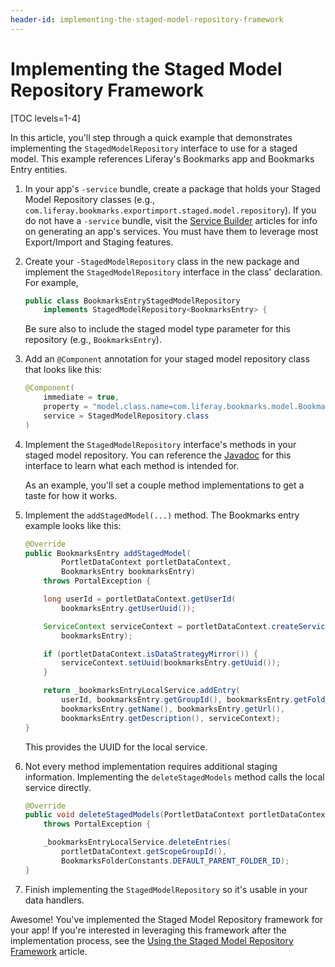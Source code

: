 ```yaml
---
header-id: implementing-the-staged-model-repository-framework
---
```


# Implementing the Staged Model Repository Framework

[TOC levels=1-4]

In this article, you'll step through a quick example that demonstrates
implementing the `StagedModelRepository` interface to use for a staged model.
This example references Liferay's Bookmarks app and Bookmarks Entry entities.

1.  In your app's `-service` bundle, create a package that holds your Staged
    Model Repository classes (e.g.,
    `com.liferay.bookmarks.exportimport.staged.model.repository`). If you do not
    have a `-service` bundle, visit the
    [Service Builder](/developer/frameworks/-/knowledge_base/7-2/service-builder)
    articles for info on generating an app's services. You must have them to
    leverage most Export/Import and Staging features.

2.  Create your `-StagedModelRepository` class in the new package and implement
    the `StagedModelRepository` interface in the class' declaration. For
    example,

    ```java
    public class BookmarksEntryStagedModelRepository
        implements StagedModelRepository<BookmarksEntry> {
    ```

    Be sure also to include the staged model type parameter for this repository
    (e.g., `BookmarksEntry`).

3.  Add an `@Component` annotation for your staged model repository class that
    looks like this:

    ```java
    @Component(
        immediate = true,
        property = "model.class.name=com.liferay.bookmarks.model.BookmarksEntry",
        service = StagedModelRepository.class
    )
    ```

4.  Implement the `StagedModelRepository` interface's methods in your staged
    model repository. You can reference the
    [Javadoc](@app-ref@/web-experience/latest/javadocs/com/liferay/exportimport/staged/model/repository/StagedModelRepository.html)
    for this interface to learn what each method is intended for.

    As an example, you'll set a couple method implementations to get a taste for
    how it works.

5.  Implement the `addStagedModel(...)` method. The Bookmarks entry example
    looks like this:

    ```java
    @Override
    public BookmarksEntry addStagedModel(
            PortletDataContext portletDataContext,
            BookmarksEntry bookmarksEntry)
        throws PortalException {

        long userId = portletDataContext.getUserId(
            bookmarksEntry.getUserUuid());

        ServiceContext serviceContext = portletDataContext.createServiceContext(
            bookmarksEntry);

        if (portletDataContext.isDataStrategyMirror()) {
            serviceContext.setUuid(bookmarksEntry.getUuid());
        }

        return _bookmarksEntryLocalService.addEntry(
            userId, bookmarksEntry.getGroupId(), bookmarksEntry.getFolderId(),
            bookmarksEntry.getName(), bookmarksEntry.getUrl(),
            bookmarksEntry.getDescription(), serviceContext);
    }
    ```

    This provides the UUID for the local service.

6.  Not every method implementation requires additional staging information.
    Implementing the `deleteStagedModels` method calls the local service
    directly.

    ```java
    @Override
    public void deleteStagedModels(PortletDataContext portletDataContext)
        throws PortalException {

        _bookmarksEntryLocalService.deleteEntries(
            portletDataContext.getScopeGroupId(),
            BookmarksFolderConstants.DEFAULT_PARENT_FOLDER_ID);
    }
    ```

7.  Finish implementing the `StagedModelRepository` so it's usable in your data
    handlers.

Awesome! You've implemented the Staged Model Repository framework for your app!
If you're interested in leveraging this framework after the implementation
process, see the
[Using the Staged Model Repository Framework](/developer/frameworks/-/knowledge_base/7-2/using-the-staged-model-repository-framework)
article.
